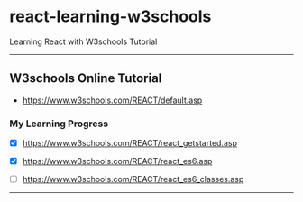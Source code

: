 # react-learning-w3schools
 Learning React with W3schools Tutorial

---

## W3schools Online Tutorial
+ https://www.w3schools.com/REACT/default.asp

### My Learning Progress
- [x] https://www.w3schools.com/REACT/react_getstarted.asp
- [x] https://www.w3schools.com/REACT/react_es6.asp
- [ ] https://www.w3schools.com/REACT/react_es6_classes.asp


---

